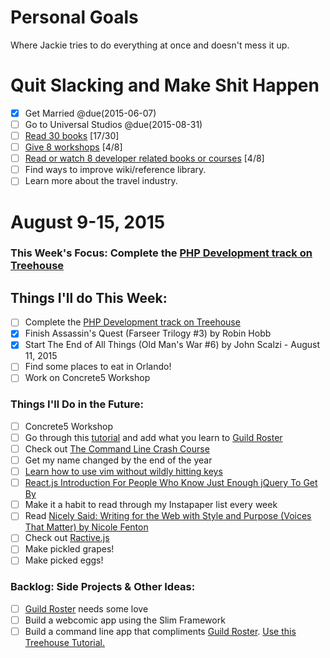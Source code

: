 Personal Goals
==============

Where Jackie tries to do everything at once and doesn't mess it up.

# Quit Slacking and Make Shit Happen
- [x] Get Married @due(2015-06-07)
- [ ] Go to Universal Studios @due(2015-08-31)
- [ ] [Read 30 books](lists/books.md) [17/30]
- [ ] [Give 8 workshops](lists/workshops.md) [4/8]
- [ ] [Read or watch 8 developer related books or courses](lists/learning.md) [4/8]
- [ ] Find ways to improve wiki/reference library.
- [ ] Learn more about the travel industry.

# August 9-15, 2015

### This Week's Focus: Complete the [PHP Development track on Treehouse](http://teamtreehouse.com/tracks/php-development)

## Things I'll do This Week:
- [ ] Complete the [PHP Development track on Treehouse](http://teamtreehouse.com/tracks/php-development)
- [x] Finish Assassin's Quest (Farseer Trilogy #3) by Robin Hobb
- [x] Start The End of All Things (Old Man's War #6) by John Scalzi -  August 11, 2015
- [ ] Find some places to eat in Orlando!
- [ ] Work on Concrete5 Workshop

### Things I'll Do in the Future:
- [ ] Concrete5 Workshop
- [ ] Go through this [tutorial](http://code.tutsplus.com/tutorials/create-a-simple-shopping-cart-using-angularjs-part-1--cms-23535) and add what you learn to [Guild Roster](https://github.com/MongooseDoom/guild-roster)
- [ ] Check out [The Command Line Crash Course](http://cli.learncodethehardway.org/book/)
- [ ] Get my name changed by the end of the year
- [ ] [Learn how to use vim without wildly hitting keys](https://scotch.io/tutorials/getting-started-with-vim-an-interactive-guide)
- [ ] [React.js Introduction For People Who Know Just Enough jQuery To Get By](http://reactfordesigners.com/labs/reactjs-introduction-for-people-who-know-just-enough-jquery-to-get-by/)
- [ ] Make it a habit to read through my Instapaper list every week
- [ ] Read [Nicely Said: Writing for the Web with Style and Purpose (Voices That Matter) by Nicole Fenton](http://amzn.com/B00KFGCD1I)
- [ ] Check out [Ractive.js](http://www.ractivejs.org/)
- [ ] Make pickled grapes!
- [ ] Make picked eggs!

### Backlog: Side Projects & Other Ideas:
- [ ] [Guild Roster](https://github.com/MongooseDoom/guild-roster) needs some love
- [ ] Build a webcomic app using the Slim Framework
- [ ] Build a command line app that compliments [Guild Roster](https://github.com/MongooseDoom/guild-roster). [Use this Treehouse Tutorial.](http://teamtreehouse.com/library/nodejs-basics)
